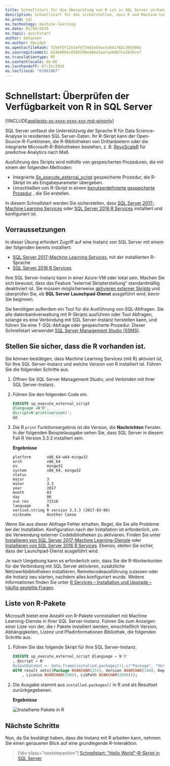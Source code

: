 ```yaml
---
title: Schnellstart für die Überprüfung von R ist in SQL Server vorhanden.
description: Schnellstart für das sicherstellen, dass R und Machine Learning Services in SQL Server vorhanden sind.
ms.prod: sql
ms.technology: machine-learning
ms.date: 01/04/2019
ms.topic: quickstart
author: dphansen
ms.author: davidph
ms.openlocfilehash: f294f5f12e3efd734d1e54ace3041702c39d390a
ms.sourcegitcommit: b2464064c0566590e486a3aafae6d67ce2645cef
ms.translationtype: MT
ms.contentlocale: de-DE
ms.lasthandoff: 07/15/2019
ms.locfileid: "67961967"
---
```

# <a name="quickstart-verify-r-exists-in-sql-server"></a>Schnellstart: Überprüfen der Verfügbarkeit von R in SQL Server 
[!INCLUDE[appliesto-ss-xxxx-xxxx-xxx-md-winonly](../../includes/appliesto-ss-xxxx-xxxx-xxx-md-winonly.md)]

SQL Server umfasst die Unterstützung der Sprache R für Data Science-Analyse in residenten SQL Server-Daten. Ihr R-Skript kann der Open-Source-R-Funktionen, die R-Bibliotheken von Drittanbietern oder die integrierte Microsoft-R-Bibliotheken bestehen, z. B. [RevoScaleR](../r/revoscaler-overview.md) für predictive Analytics nach Maß.

Ausführung des Skripts wird mithilfe von gespeicherten Prozeduren, die mit einem der folgenden Methoden:

+ Integrierte [Sp_execute_external_script](https://docs.microsoft.com/sql/relational-databases/system-stored-procedures/sp-execute-external-script-transact-sql) gespeicherte Prozedur, die R-Skript im als Eingabeparameter übergeben.
+ Umschließen von R-Skript in einem [benutzerdefinierte gespeicherte Prozedur](sqldev-in-database-r-for-sql-developers.md) , die Sie erstellen.

In diesem Schnellstart werden Sie sicherstellen, dass [SQL Server 2017-Machine Learning Services](../what-is-sql-server-machine-learning.md) oder [SQL Server 2016 R Services](../r/sql-server-r-services.md) installiert und konfiguriert ist.

## <a name="prerequisites"></a>Vorraussetzungen

In dieser Übung erfordert Zugriff auf eine Instanz von SQL Server mit einem der folgenden bereits installiert:

+ [SQL Server 2017-Machine Learning Services](../install/sql-machine-learning-services-windows-install.md), mit der installierten R-Sprache
+ [SQL Server 2016 R Services](../install/sql-r-services-windows-install.md)

Ihre SQL Server-Instanz kann in einer Azure-VM oder lokal sein. Machen Sie sich bewusst, dass das Feature "external Skripterstellung" standardmäßig deaktiviert ist. Sie müssen möglicherweise [aktivieren externer Skripts](../install/sql-machine-learning-services-windows-install.md#bkmk_enableFeature) und überprüfen Sie, ob **SQL Server Launchpad-Dienst** ausgeführt wird, bevor Sie beginnen.

Sie benötigen außerdem ein Tool für die Ausführung von SQL-Abfragen. Sie alle datenbankverwaltung mit R-Skripts ausführen oder Tool Abfragen, solange es eine Verbindung mit SQL Server-Instanz herstellen kann, und führen Sie eine T-SQL-Abfrage oder gespeicherte Prozedur. Dieser Schnellstart verwendet [SQL Server Management Studio (SSMS)](https://docs.microsoft.com/sql/ssms/sql-server-management-studio-ssms).

## <a name="verify-r-exists"></a>Stellen Sie sicher, dass die R vorhanden ist.

Sie können bestätigen, dass Machine Learning Services (mit R) aktiviert ist, für Ihre SQL Server-Instanz und welche Version von R installiert ist. Führen Sie die folgenden Schritte aus.

1. Öffnen Sie SQL Server Management Studio, und Verbinden mit Ihrer SQL Server-Instanz.

2. Führen Sie den folgenden Code ein. 

    ```SQL
    EXECUTE sp_execute_external_script
    @language =N'R',
    @script=N'print(version)';
    GO
    ```

3. Die R `print` Funktionsergebnis ist die Version, die **Nachrichten** Fenster. In der folgenden Beispielausgabe sehen Sie, dass SQL Server in diesem Fall R Version 3.3.3 installiert sein.

    **Ergebnisse**

    ```text
    platform       x86_64-w64-mingw32          
    arch           x86_64                      
    os             mingw32                     
    system         x86_64, mingw32             
    status                                     
    major          3                           
    minor          3.3                         
    year           2017                        
    month          03                          
    day            06                          
    svn rev        72310                       
    language       R                           
    version.string R version 3.3.3 (2017-03-06)
    nickname       Another Canoe               
    ```

Wenn Sie aus dieser Abfrage Fehler erhalten, Regel, die Sie alle Probleme bei der Installation. Konfiguration nach der Installation ist erforderlich, um die Verwendung externer Codebibliotheken zu aktivieren. Finden Sie unter [Installieren von SQL Server 2017-Machine Learning-Dienste](../install/sql-machine-learning-services-windows-install.md) oder [Installieren von SQL Server 2016 R Services](../install/sql-r-services-windows-install.md). Ebenso, stellen Sie sicher, dass der Launchpad-Dienst ausgeführt wird.

Je nach Umgebung kann es erforderlich sein, dass Sie die R-Workerkonten für die Verbindung mit SQL Server aktivieren, zusätzliche Netzwerkbibliotheken installieren, Remotecodeausführung zulassen oder die Instanz neu starten, nachdem alles konfiguriert wurde. Weitere Informationen finden Sie unter [R Services – Installation und Upgrade – häufig gestellte Fragen](../r/upgrade-and-installation-faq-sql-server-r-services.md).

## <a name="list-r-packages"></a>Liste von R-Pakete

Microsoft bietet eine Anzahl von R-Pakete vorinstalliert mit Machine Learning-Dienste in Ihrer SQL Server-Instanz. Führen Sie zum Anzeigen einer Liste von der, die r Pakete installiert werden, einschließlich Version, Abhängigkeiten, Lizenz und Pfadinformationen Bibliothek, die folgenden Schritte aus.

1. Führen Sie das folgende Skript für Ihre SQL Server-Instanz.

    ```SQL
    EXECUTE sp_execute_external_script @language = N'R'
    , @script = N'
    OutputDataSet <- data.frame(installed.packages()[,c("Package", "Version", "Depends", "License", "LibPath")]);'
    WITH result sets((Package NVARCHAR(255), Version NVARCHAR(100), Depends NVARCHAR(4000)
        , License NVARCHAR(1000), LibPath NVARCHAR(2000)));
    ```

2. Die Ausgabe stammt aus `installed.packages()` in R und als Resultset zurückgegebenen.

    **Ergebnisse**

    ![Installierte Pakete in R](./media/rsql-installed-packages.png)

## <a name="next-steps"></a>Nächste Schritte

Nun, da Sie bestätigt haben, dass die Instanz mit R arbeiten kann, nehmen Sie einen genaueren Blick auf eine grundlegende R-Interaktion.

> [!div class="nextstepaction"]
> [Schnellstart: "Hello World"-R-Skript in SQL Server](quickstart-r-run-using-tsql.md)
